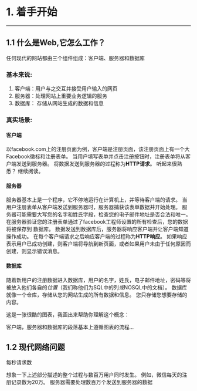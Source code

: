 # 1. 着手开始

---

## 1.1 什么是Web,它怎么工作？

任何现代的网站都由三个组件组成：客户端、服务器和数据库

### 基本来说:

1. 客户端：用户与之交互并接受用户输入的网页
2. 服务器：处理网站上重要业务逻辑的服务
3. 数据库： 存储从网站生成的数据和信息

### 真实场景:

#### 客户端

以facebook.com上的注册页面为例，客户端是注册页面，该注册页面上有一个大Facebook徽标和注册表单。 当用户填写表单并点击注册按钮时，注册表单将从客户端发送到服务器。 将数据发送到服务器的过程称为**HTTP请求**。 听起来很熟悉？ 继续阅读。

#### 服务器

服务器基本上是一个程序，它不停地运行在计算机上，并等待客户端的请求。 当用户注册表单从客户端发送到服务器时，服务器捕获该表单数据并开始处理。 服务器可能需要大写您的名字和姓氏字段，检查您的电子邮件地址是否合法和唯一。在服务器验证您的注册表单通过了facebook工程师设置的所有检查后，您的数据将被保存到 数据库。 数据发送到数据库后，服务器将响应客户端并让客户端知道操作成功。 在每个客户端请求之后响应客户端的过程称为**HTTP响应**。 如果响应表示用户已成功创建，则客户端将导航到新页面，或者如果用户未由于任何原因而创建，则显示错误消息。

#### 数据库

随着新用户的注册数据进入数据库，用户的名字，姓氏，电子邮件地址，密码等将被放入他们各自的*位置*（我们称他们为SQL中的列*或*NOSQL中的文档）。 数据库就像一个仓库，存储从您的网站生成的所有数据和信息。 您只存储您想要存储的内容。

这是一张很酷的图表，我画出来帮助你理解这个概念：

客户端，服务器和数据库的段落基本上遵循图表的流程...

## 1.2 现代网络问题

每秒请求数

想象一下上述部分描述的整个过程与数百万用户同时发生。 例如，微信每天的注册记录数为20万。 服务器需要处理数百万个发送到服务器的数据















